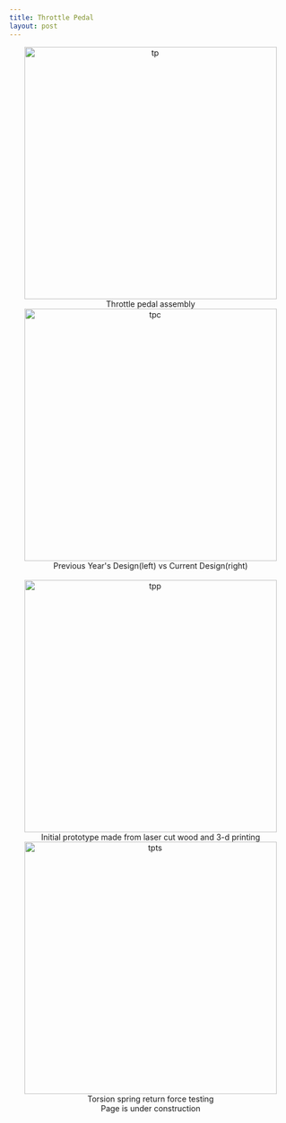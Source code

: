```yaml
---
title: Throttle Pedal
layout: post
---
```

<div class="row" style="text-align: center;">
  
  <div class="column">
    <img src="https://www.donaldle.com/assets/images/ThrottlePedal.JPG" height="450" alt="tp" />
    <center>Throttle pedal assembly</center>
  </div>
  
  <div class="column">
    <img src="https://www.donaldle.com/assets/images/Throttlepedalcompare.JPG" height="450" alt="tpc" /> <br>
    <center>Previous Year's Design(left) vs Current Design(right)</center>
   </div>
</div>

<br>  

<div class="row" style="text-align: center;">
  
   <div class="column">
    <img src="https://www.donaldle.com/assets/images/Throttlepedalprototype.JPG" height="450" alt="tpp" />
    <center>Initial prototype made from laser cut wood and 3-d printing</center>
   </div>
  
   <div class="column"> 
    <img src="https://www.donaldle.com/assets/images/Torsionspringtesting.JPG" height="450" alt="tpts" />
    <center>Torsion spring return force testing</center>
   </div>
 </div>


<center>Page is under construction </center>

